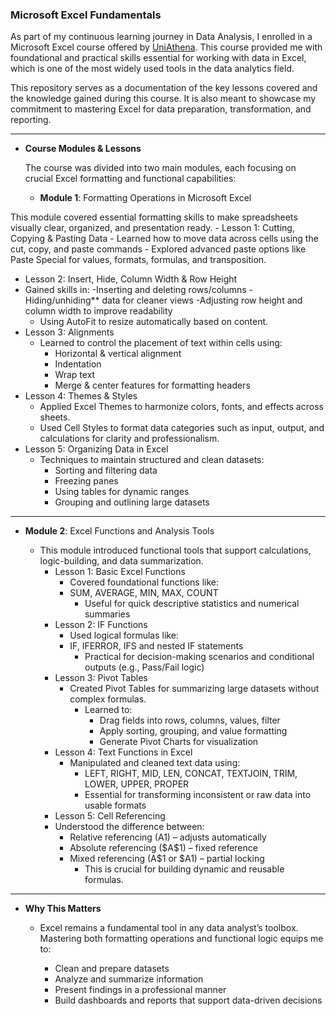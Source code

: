 ### Microsoft Excel Fundamentals 

   As part of my continuous learning journey in Data Analysis, I enrolled in a Microsoft Excel course offered by [UniAthena](https://www.uniathena.com/). This course provided me with foundational and practical skills essential for working with data in Excel, which is one of the most widely used tools in the data analytics field.

  This repository serves as a documentation of the key lessons covered and the knowledge gained during this course. It is also meant to showcase my commitment to mastering Excel for data preparation, transformation, and reporting.

---

- **Course Modules & Lessons**

  The course was divided into two main modules, each focusing on crucial Excel formatting and functional capabilities:

  - **Module 1**: Formatting Operations in Microsoft Excel

This module covered essential formatting skills to make spreadsheets visually clear, organized, and presentation ready.
    - Lesson 1: Cutting, Copying & Pasting Data
      - Learned how to move data across cells using the cut, copy, and paste commands
      - Explored advanced paste options like Paste Special for values, formats, formulas, and transposition.
   - Lesson 2: Insert, Hide, Column Width & Row Height
   - Gained skills in:
     -Inserting and deleting rows/columns
     -Hiding/unhiding** data for cleaner views
     -Adjusting row height and column width to improve readability
     - Using AutoFit to resize automatically based on content.
   - Lesson 3: Alignments
     - Learned to control the placement of text within cells using:
       - Horizontal & vertical alignment
       - Indentation
       - Wrap text
       - Merge & center features for formatting headers
   - Lesson 4: Themes & Styles
     - Applied Excel Themes to harmonize colors, fonts, and effects across sheets.
     - Used Cell Styles to format data categories such as input, output, and calculations for clarity and professionalism.
  - Lesson 5: Organizing Data in Excel
     - Techniques to maintain structured and clean datasets:
       - Sorting and filtering data
       - Freezing panes
       - Using tables for dynamic ranges
       - Grouping and outlining large datasets

  ---

- **Module 2**: Excel Functions and Analysis Tools

  - This module introduced functional tools that support calculations, logic-building, and data summarization.
      - Lesson 1: Basic Excel Functions
        - Covered foundational functions like:
        - SUM, AVERAGE, MIN, MAX, COUNT
          - Useful for quick descriptive statistics and numerical summaries
      - Lesson 2: IF Functions
        - Used logical formulas like:
        - IF, IFERROR, IFS and nested IF statements
            - Practical for decision-making scenarios and conditional outputs (e.g., Pass/Fail logic)
     - Lesson 3: Pivot Tables
       - Created Pivot Tables for summarizing large datasets without complex formulas.
         - Learned to:
           - Drag fields into rows, columns, values, filter
           - Apply sorting, grouping, and value formatting
           - Generate Pivot Charts for visualization
     - Lesson 4: Text Functions in Excel
       - Manipulated and cleaned text data using:
          - LEFT, RIGHT, MID, LEN, CONCAT, TEXTJOIN, TRIM, LOWER, UPPER, PROPER
          - Essential for transforming inconsistent or raw data into usable formats
     - Lesson 5: Cell Referencing
      - Understood the difference between:
          - Relative referencing (A1) – adjusts automatically
          - Absolute referencing (\$A\$1) – fixed reference
          - Mixed referencing (A\$1 or \$A1) – partial locking
             - This is crucial for building dynamic and reusable formulas.

---

- **Why This Matters**

  - Excel remains a fundamental tool in any data analyst’s toolbox. Mastering both formatting operations and functional logic equips me to:

    - Clean and prepare datasets
    - Analyze and summarize information
    - Present findings in a professional manner
    - Build dashboards and reports that support data-driven decisions



